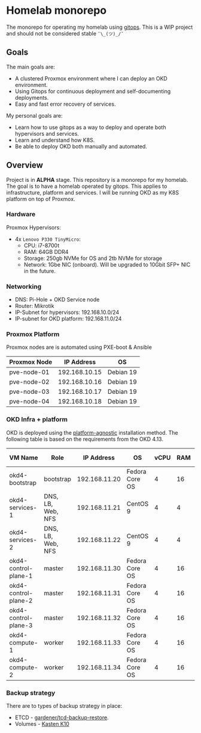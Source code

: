 # Homelab monorepo

The monorepo for operating my homelab using [gitops](https://www.gitops.tech/). This is a WIP project and should not be considered stable `¯\_(ツ)_/¯`

## Goals

The main goals are:

* A clustered Proxmox environment where I can deploy an OKD environment.
* Using Gitops for continuous deployment and self-documenting deployments.
* Easy and fast error recovery of services.

My personal goals are:

* Learn how to use gitops as a way to deploy and operate both hypervisors and services.
* Learn and understand how K8S.
* Be able to deploy OKD both manually and automated.

## Overview

Project is in **ALPHA** stage. This repository is a monorepo for my homelab. The goal is to have a homelab operated by gitops. This applies to infrastructure, platform and services. I will be running OKD as my K8S platform on top of Proxmox.

### Hardware

Proxmox Hypervisors:

* 4x `Lenovo P330 TinyMicro`:
  * CPU: i7-8700t
  * RAM: 64GB DDR4
  * Storage: 250gb NVMe for OS and 2tb NVMe for storage
  * Network: 1Gbe NIC (onboard). Will be upgraded to 10Gbit SFP+ NIC in the future.

### Networking

* DNS: Pi-Hole + OKD Service node
* Router: Mikrotik
* IP-Subnet for hypervisors: 192.168.10.0/24
* IP-subnet for OKD platform: 192.168.11.0/24

### Proxmox Platform

Proxmox nodes are is automated using PXE-boot & Ansible

| Proxmox Node | IP Address    | OS         |
| ------------ | ------------- | ---------- |
| pve-node-01  | 192.168.10.15 | Debian 19  |
| pve-node-02  | 192.168.10.16 | Debian 19  |
| pve-node-03  | 192.168.10.17 | Debian 19  |
| pve-node-04  | 192.168.10.18 | Debian 19  |

### OKD Infra + platform

OKD is deployed using the [platform-agnostic](https://docs.okd.io/4.13/installing/installing_platform_agnostic/installing-platform-agnostic.html) installation method. The following table is based on the requirements from the OKD 4.13.

| VM Name              | Role                                      | IP Address    | OS             | vCPU | RAM | Storage | Cluster-Node |
| -------------------- | ----------------------------------------- | ------------- | -------------- | ---- | --- | ------- | ------------ |
| okd4-bootstrap       | bootstrap                                 | 192.168.11.20 | Fedora Core OS | 4    | 16  | 120     | 1            |
| okd4-services-1      | DNS,<br>LB,<br>Web,<br>NFS                | 192.168.11.21 | CentOS 9       | 4    | 4   | 100     | 2            |
| okd4-services-2      | DNS,<br>LB,<br>Web,<br>NFS                | 192.168.11.22 | CentOS 9       | 4    | 4   | 100     | 4            |
| okd4-control-plane-1 | master                                    | 192.168.11.30 | Fedora Core OS | 4    | 16  | 120     | 1            |
| okd4-control-plane-2 | master                                    | 192.168.11.31 | Fedora Core OS | 4    | 16  | 120     | 3            |
| okd4-control-plane-3 | master                                    | 192.168.11.32 | Fedora Core OS | 4    | 16  | 120     | 4            |
| okd4-compute-1       | worker                                    | 192.168.11.33 | Fedora Core OS | 4    | 16  | 120     | 2            |
| okd4-compute-2       | worker                                    | 192.168.11.34 | Fedora Core OS | 4    | 16  | 120     | 3            |

### Backup strategy

There are to types of backup strategy in place:

* ETCD - [gardener/tcd-backup-restore](https://github.com/gardener/etcd-backup-restore).
* Volumes - [Kasten K10](https://docs.kasten.io/latest/index.html)
